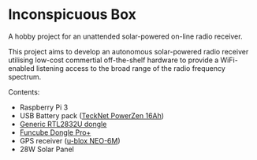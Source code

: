 # Inconspicuous Box

A hobby project for an unattended solar-powered on-line radio receiver.

This project aims to develop an autonomous solar-powered radio receiver utilising low-cost commertial off-the-shelf hardware to provide a WiFi-enabled listening access to the broad range of the radio frequency spectrum.

Contents:
  * Raspberry Pi 3
  * USB Battery pack ([TeckNet PowerZen 16Ah](https://www.amazon.co.uk/gp/product/B00FAU7ZB2))
  * [Generic RTL2832U dongle](http://drm.sourceforge.net/wiki/index.php/RTL2832U_Guidance)
  * [Funcube Dongle Pro+](http://www.funcubedongle.com/)
  * GPS receiver ([u-blox NEO-6M](https://www.u-blox.com/en/product/neo-6-series))
  * 28W Solar Panel
